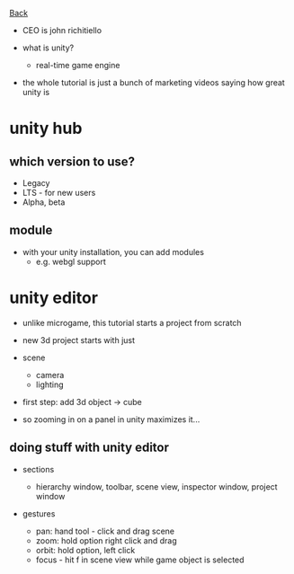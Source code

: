 [Back](../README.md)

- CEO is john richitiello

- what is unity?
  - real-time game engine

- the whole tutorial is just a bunch of marketing videos saying how great unity is

# unity hub

## which version to use?

- Legacy
- LTS - for new users
- Alpha, beta

## module

- with your unity installation, you can add modules
  - e.g. webgl support

# unity editor

- unlike microgame, this tutorial starts a project from scratch

- new 3d project starts with just
- scene
  - camera
  - lighting

- first step: add 3d object -> cube

- so zooming in on a panel in unity maximizes it...

## doing stuff with unity editor

- sections
  - hierarchy window, toolbar, scene view, inspector window, project window

- gestures
  - pan: hand tool - click and drag scene
  - zoom: hold option right click and drag
  - orbit: hold option, left click
  - focus - hit f in scene view while game object is selected
